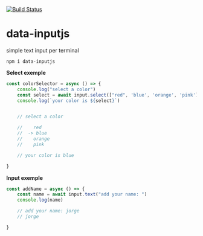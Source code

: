 [![Build Status](https://travis-ci.org/bolacha/data-inputjs.svg?branch=master)](https://travis-ci.org/bolacha/data-inputjs)

# data-inputjs
simple text input per terminal

    npm i data-inputjs


**Select exemple**
```js
const colorSelector = async () => {
    console.log("select a color")
    const select = await input.select(["red", 'blue', 'orange', 'pink'])
    console.log(`your color is ${select}`)


    // select a color

    //    red
    //  -> blue
    //    orange
    //    pink

    // your color is blue

}
```
**Input exemple**
```js
const addName = async () => {
    const name = await input.text("add your name: ")
    console.log(name)

    // add your name: jorge
    // jorge

}
```




